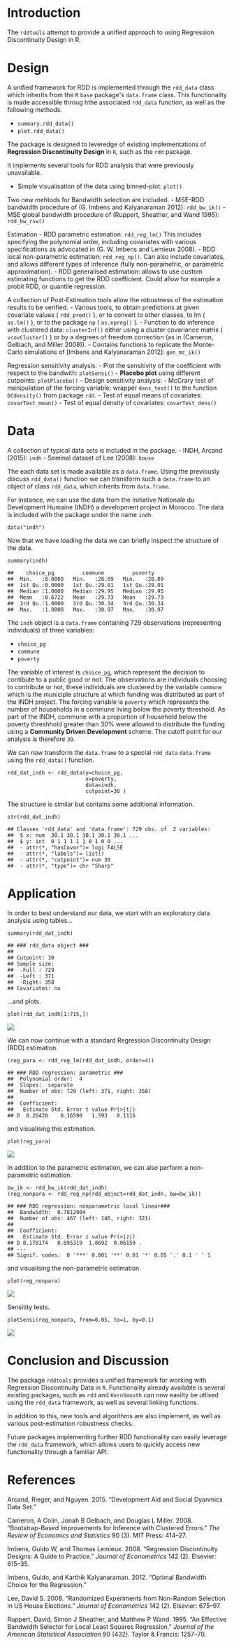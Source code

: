 Introduction
============

The `rddtools` attempt to provide a unified approach to using Regression
Discontinuity Design in R.

Design
======

A unified framework for RDD is implemented through the `rdd_data` class
which inherits from the `R` `base` package's `data.frame` class. This
functionality is made accessible throug hthe associated `rdd_data`
function, as well as the following methods.

-   `summary.rdd_data()`
-   `plot.rdd_data()`

The package is designed to leveredge of existing implementations of
**Regression Discontinuity Design** in `R`, such as the `rdd` package.

It implements several tools for RDD analysis that were previously
unavailable.

-   Simple visualisation of the data using binned-plot: `plot()`

Two new mehtods for Bandwidth selection are included. - MSE-RDD
bandwidth procedure of (G. Imbens and Kalyanaraman 2012):
`rdd_bw_ik()` - MSE global bandwidth procedure of (Ruppert, Sheather,
and Wand 1995): `rdd_bw_rsw()`

Estimation - RDD parametric estimation: `rdd_reg_lm()` This includes
specifying the polynomial order, including covariates with various
specifications as advocated in (G. W. Imbens and Lemieux 2008). - RDD
local non-parametric estimation: `rdd_reg_np()`. Can also include
covariates, and allows different types of inference (fully
non-parametric, or parametric approximation). - RDD generalised
estimation: allows to use custom estimating functions to get the RDD
coefficient. Could allow for example a probit RDD, or quantile
regression.

A collection of Post-Estimation tools allow the robustness of the
estimation results to be verified. - Various tools, to obtain
predictions at given covariate values ( `rdd_pred()` ), or to convert to
other classes, to lm ( `as.lm()` ), or to the package `np` (
`as.npreg()` ). - Function to do inference with clustered data:
`clusterInf()` either using a cluster covariance matrix (
`vcovCluster()` ) or by a degrees of freedom correction (as in (Cameron,
Gelbach, and Miller 2008)). - Contains functions to replicate the
Monte-Carlo simulations of [Imbens and Kalyanaraman 2012]: `gen_mc_ik()`

Regression sensitivity analysis: - Plot the sensitivity of the
coefficient with respect to the bandwith: `plotSensi()` - **Placebo
plot** using different cutpoints: `plotPlacebo()` - Design sensitivity
analysis: - McCrary test of manipulation of the forcing variable:
wrapper `dens_test()` to the function `DCdensity()` from package
`rdd`. - Test of equal means of covariates: `covarTest_mean()` - Test of
equal density of covariates: `covarTest_dens()`

Data
====

A collection of typical data sets is included in the package. - INDH,
Arcand (2015): `indh` - Seminal dataset of Lee (2008): `house`

The each data set is made available as a `data.frame`. Using the
previously discuss `rdd_data()` function we can transform such a
`data.frame` to an object of class `rdd_data`, which inherits from
`data.frame`.

For instance, we can use the data from the Initiative Nationale du
Development Humaine (INDH) a development project in Morocco. The data is
included with the package under the name `indh`.

    data("indh")

Now that we have loading the data we can briefly inspect the structure
of the data.

    summary(indh)

    ##    choice_pg         commune         poverty     
    ##  Min.   :0.0000   Min.   :28.09   Min.   :28.09  
    ##  1st Qu.:0.0000   1st Qu.:29.01   1st Qu.:29.01  
    ##  Median :1.0000   Median :29.95   Median :29.95  
    ##  Mean   :0.6722   Mean   :29.73   Mean   :29.73  
    ##  3rd Qu.:1.0000   3rd Qu.:30.34   3rd Qu.:30.34  
    ##  Max.   :1.0000   Max.   :30.97   Max.   :30.97

The `indh` object is a `data.frame` containing 729 observations
(representing individuals) of three variables:

-   `choice_pg`
-   `commune`
-   `poverty`

The variable of interest is `choice_pg`, which represent the decision to
contibute to a public good or not. The observations are individuals
choosing to contribute or not, these individuals are clustered by the
variable `commune` which is the municiple structure at which funding was
distributed as part of the INDH project. The forcing variable is
`poverty` which represents the number of households in a commune living
below the poverty threshold. As part of the INDH, commune with a
proportion of household below the poverty threshhold greater than 30%
were allowed to distribute the funding using a **Community Driven
Development** scheme. The cutoff point for our analysis is therefore
`30`.

We can now transform the `data.frame` to a special `rdd_data`
`data.frame` using the `rdd_data()` function.

    rdd_dat_indh <- rdd_data(y=choice_pg,
                             x=poverty,
                             data=indh,
                             cutpoint=30 )

The structure is similar but contains some additional information.

    str(rdd_dat_indh)

    ## Classes 'rdd_data' and 'data.frame': 729 obs. of  2 variables:
    ##  $ x: num  30.1 30.1 30.1 30.1 30.1 ...
    ##  $ y: int  0 1 1 1 1 1 0 1 0 0 ...
    ##  - attr(*, "hasCovar")= logi FALSE
    ##  - attr(*, "labels")= list()
    ##  - attr(*, "cutpoint")= num 30
    ##  - attr(*, "type")= chr "Sharp"

Application
===========

In order to best understand our data, we start with an exploratory data
analysis using tables...

    summary(rdd_dat_indh)

    ## ### rdd_data object ###
    ## 
    ## Cutpoint: 30 
    ## Sample size: 
    ##  -Full : 729 
    ##  -Left : 371 
    ##  -Right: 358
    ## Covariates: no

...and plots.

    plot(rdd_dat_indh[1:715,])

![](README_files/figure-markdown_strict/unnamed-chunk-7-1.png)

We can now continue with a standard Regression Discontinuity Design
(RDD) estimation.

    (reg_para <- rdd_reg_lm(rdd_dat_indh, order=4))

    ## ### RDD regression: parametric ###
    ##  Polynomial order:  4 
    ##  Slopes:  separate 
    ##  Number of obs: 729 (left: 371, right: 358)
    ## 
    ##  Coefficient:
    ##   Estimate Std. Error t value Pr(>|t|)
    ## D  0.26428    0.16590   1.593   0.1116

and visualising this estimation.

    plot(reg_para)

![](README_files/figure-markdown_strict/unnamed-chunk-9-1.png)

In addition to the parametric estimation, we can also perform a
non-parametric estimation.

    bw_ik <- rdd_bw_ik(rdd_dat_indh)
    (reg_nonpara <- rdd_reg_np(rdd_object=rdd_dat_indh, bw=bw_ik))

    ## ### RDD regression: nonparametric local linear###
    ##  Bandwidth:  0.7812904 
    ##  Number of obs: 467 (left: 146, right: 321)
    ## 
    ##  Coefficient:
    ##   Estimate Std. Error z value Pr(>|z|)  
    ## D 0.178174   0.095319  1.8692  0.06159 .
    ## ---
    ## Signif. codes:  0 '***' 0.001 '**' 0.01 '*' 0.05 '.' 0.1 ' ' 1

and visualising the non-parametric estimation.

    plot(reg_nonpara)

![](README_files/figure-markdown_strict/unnamed-chunk-11-1.png)

Sensitity tests.

    plotSensi(reg_nonpara, from=0.05, to=1, by=0.1)

![](README_files/figure-markdown_strict/unnamed-chunk-12-1.png)

Conclusion and Discussion
=========================

The package `rddtools` provides a unified framework for working with
Regression Discontinuity Data in `R`. Functionality already available is
several existing packages, such as `rdd` and `KernSmooth` can now
easilty be utlised using the `rdd_data` framework, as well as several
linking functions.

In addition to this, new tools and algorithms are also implement, as
well as various post-estimation robustness checks.

Future packages implementing further RDD functionality can easily
leverage the `rdd_data` framework, which allows users to quickly access
new functionality through a familiar API.

References
==========

Arcand, Rieger, and Nguyen. 2015. “Development Aid and Social Dyanmics
Data Set.”

Cameron, A Colin, Jonah B Gelbach, and Douglas L Miller. 2008.
“Bootstrap-Based Improvements for Inference with Clustered Errors.” *The
Review of Economics and Statistics* 90 (3). MIT Press: 414–27.

Imbens, Guido W, and Thomas Lemieux. 2008. “Regression Discontinuity
Designs: A Guide to Practice.” *Journal of Econometrics* 142 (2).
Elsevier: 615–35.

Imbens, Guido, and Karthik Kalyanaraman. 2012. “Optimal Bandwidth Choice
for the Regression.”

Lee, David S. 2008. “Randomized Experiments from Non-Random Selection in
US House Elections.” *Journal of Econometrics* 142 (2). Elsevier:
675–97.

Ruppert, David, Simon J Sheather, and Matthew P Wand. 1995. “An
Effective Bandwidth Selector for Local Least Squares Regression.”
*Journal of the American Statistical Association* 90 (432). Taylor &
Francis: 1257–70.
